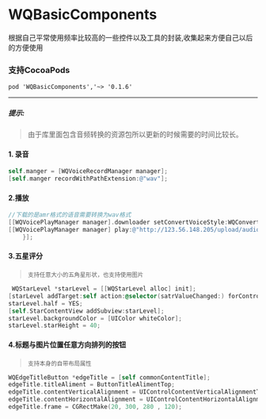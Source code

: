 # WQBasicComponents
根据自己平常使用频率比较高的一些控件以及工具的封装,收集起来方便自己以后的方便使用
### 支持CocoaPods
    pod 'WQBasicComponents','~> '0.1.6'
---
##### 提示:
> 由于库里面包含音频转换的资源包所以更新的时候需要的时间比较长。

#### 1. 录音
```objective-c
self.manger = [WQVoiceRecordManager manager];
[self.manger recordWithPathExtension:@"wav"];
```
#### 2.播放
```objective-c
//下载的是amr格式的语音需要转换为wav格式
[[WQVoicePlayManager manager].downloader setConvertVoiceStyle:WQConvertBase64AmrToWav];
[[WQVoicePlayManager manager] play:@"http://123.56.148.205/upload/audio/865555555555553/2/aud_58aeba23f30b9.txt" playFinsh:^(NSError *error, NSString *urlStr, BOOL finshed) {
    }];
```
#### 3.五星评分
><small>支持任意大小的五角星形状，也支持使用图片</small>

```objective-c
 WQStarLevel *starLevel = [[WQStarLevel alloc] init];
[starLevel addTarget:self action:@selector(satrValueChanged:) forControlEvents:UIControlEventValueChanged];
starLevel.half = YES;
[self.StarContentView addSubview:starLevel];
starLevel.backgroundColor = [UIColor whiteColor];
starLevel.starHeight = 40;
```

#### 4.标题与图片位置任意方向排列的按钮
><small>支持本身的自带布局属性</small>

```objective-c
WQEdgeTitleButton *edgeTitle = [self commonContentTitle];
edgeTitle.titleAliment = ButtonTitleAlimentTop;
edgeTitle.contentVerticalAlignment = UIControlContentVerticalAlignmentTop;
edgeTitle.contentHorizontalAlignment = UIControlContentHorizontalAlignmentLeft;
edgeTitle.frame = CGRectMake(20, 300, 280 , 120);
